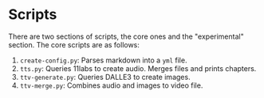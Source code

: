 # Scripts

There are two sections of scripts, the core ones and the "experimental" section.
The core scripts are as follows:
1. `create-config.py`: Parses markdown into a `yml` file.
2. `tts.py`: Queries 11labs to create audio. Merges files and prints chapters.
3. `ttv-generate.py`: Queries DALLE3 to create images.
4. `ttv-merge.py`: Combines audio and images to video file.